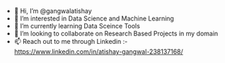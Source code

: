 - 👋 Hi, I’m @gangwalatishay
- 👀 I’m interested in  Data Science and Machine Learning
- 🌱 I’m currently learning Data Sceince Tools 
- 💞️ I’m looking to collaborate on Research Based Projects in my domain
- 📫 Reach out to me through Linkedin :- https://www.linkedin.com/in/atishay-gangwal-238137168/

<!---
gangwalatishay/gangwalatishay is a ✨ special ✨ repository because its `README.md` (this file) appears on your GitHub profile.
You can click the Preview link to take a look at your changes.
--->
